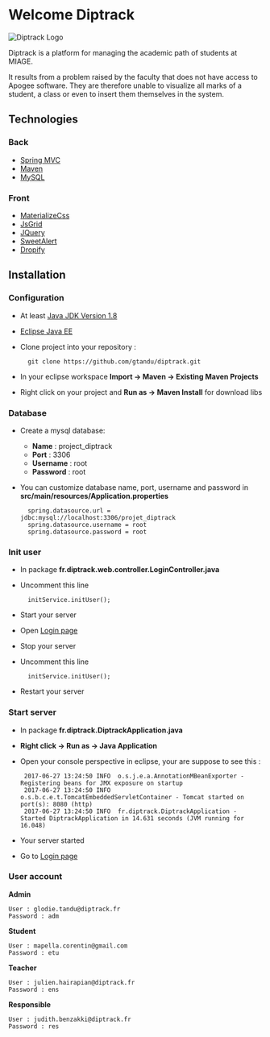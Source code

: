 # Welcome Diptrack

![Diptrack Logo](https://user-images.githubusercontent.com/10045424/27586664-8d6edab2-5b41-11e7-8c71-506844eaebdb.png)

Diptrack is a platform for managing the academic path of students at MIAGE.

It results from a problem raised by the faculty that does not have access to Apogee software. They are therefore unable to visualize all marks of a student, a class or even to insert them themselves in the system.


## Technologies

### Back

* [Spring MVC](https://spring.io/)
* [Maven](https://maven.apache.org/)
* [MySQL](https://www.mysql.com/fr/)

### Front
* [MaterializeCss](http://materializecss.com/)
* [JsGrid](http://js-grid.com/)
* [JQuery](https://jquery.com/)
* [SweetAlert](http://t4t5.github.io/sweetalert/)
* [Dropify](https://github.com/JeremyFagis/dropify)

## Installation

### Configuration

* At least [Java JDK Version 1.8](http://www.oracle.com/technetwork/pt/java/javase/downloads/jdk8-downloads-2133151.html)
* [Eclipse Java EE](http://www.eclipse.org/downloads/packages/eclipse-ide-java-ee-developers/keplersr2)
* Clone project into your repository :

		git clone https://github.com/gtandu/diptrack.git
* In your eclipse workspace **Import -> Maven -> Existing Maven Projects**
* Right click on your project and **Run as -> Maven Install** for download libs

### Database

* Create a mysql database:
	* **Name** :  project_diptrack
	* **Port** : 3306
	* **Username** : root
	* **Password** : root

* You can customize database name, port, username and password in **src/main/resources/Application.properties**

		spring.datasource.url = jdbc:mysql://localhost:3306/projet_diptrack
		spring.datasource.username = root
		spring.datasource.password = root

### Init user
* In package **fr.diptrack.web.controller.LoginController.java**
* Uncomment this line
				
		initService.initUser();
* Start your server
* Open [Login page](http://localhost:8080/login.html)
* Stop your server
* Uncomment this line
				
		initService.initUser();
* Restart your server			
				
### Start server
* In package **fr.diptrack.DiptrackApplication.java**
*  **Right click -> Run as -> Java Application**
*  Open your console perspective in eclipse, your are suppose to see this :

		2017-06-27 13:24:50 INFO  o.s.j.e.a.AnnotationMBeanExporter - Registering beans for JMX exposure on startup
		2017-06-27 13:24:50 INFO  o.s.b.c.e.t.TomcatEmbeddedServletContainer - Tomcat started on port(s): 8080 (http)
		2017-06-27 13:24:50 INFO  fr.diptrack.DiptrackApplication - Started DiptrackApplication in 14.631 seconds (JVM running for 16.048)
			
*  Your server started
*  Go to [Login page](http://localhost:8080/login.html)

### User account

**Admin**

	User : glodie.tandu@diptrack.fr
	Password : adm

**Student**

	User : mapella.corentin@gmail.com
	Password : etu

**Teacher**

	User : julien.hairapian@diptrack.fr
	Password : ens

**Responsible**

	User : judith.benzakki@diptrack.fr
	Password : res



